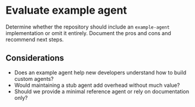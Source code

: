 # Evaluate example agent

Determine whether the repository should include an `example-agent` implementation or omit it entirely. Document the pros and cons and recommend next steps.

## Considerations
- Does an example agent help new developers understand how to build custom agents?
- Would maintaining a stub agent add overhead without much value?
- Should we provide a minimal reference agent or rely on documentation only?

